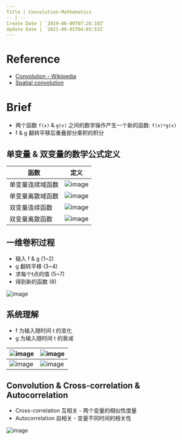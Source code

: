 ```yaml
---
Title | Convolution-Mathematics
-- | --
Create Date | `2019-06-09T07:26:18Z`
Update Date | `2021-09-01T04:03:53Z`
---
```

# Reference
- [Convolution - Wikipedia](https://en.wikipedia.org/wiki/Convolution)
- [Spatial convolution](https://graphics.stanford.edu/courses/cs178/applets/convolution.html)

# Brief
- 两个函数 `f(x)` & `g(x)` 之间的数学操作产生一个新的函数: `f(x)*g(x)`
- f & g 翻转平移后重叠部分乘积的积分

## 单变量 & 双变量的数学公式定义
函数 | 定义
-- | --
单变量连续域函数 | ![image](https://user-images.githubusercontent.com/2216970/131601623-854ff312-5e0f-43ce-a056-bd2a8f23520d.png)
单变量离散域函数 | ![image](https://user-images.githubusercontent.com/2216970/131601631-3c593ffa-56da-4f90-8ed8-8f28efcec4c9.png)
双变量连续函数 | ![image](https://user-images.githubusercontent.com/2216970/131601971-4211fe0c-4ea8-4139-bde8-0868f65f55c7.png)
双变量离散函数 | ![image](https://user-images.githubusercontent.com/2216970/131601976-ebdfa058-980c-43ba-b9e9-cf72b9588a5c.png)

## 一维卷积过程
- 输入 f & g (1~2)
- g 翻转平移 (3~4)
- 求每个t点的值 (5~7)
- 得到新的函数 (8)

![image](https://user-images.githubusercontent.com/2216970/131608216-58bdf6c6-a760-410b-bf4e-3083f31130e9.png)

## 系统理解
- f 为输入随时间 t 的变化
- g 为输入随时间 t 的衰减

![image](https://user-images.githubusercontent.com/2216970/131609844-347f9791-27db-4ffa-8842-5930c0360239.png) | ![image](https://user-images.githubusercontent.com/2216970/131609851-f09a7f92-15c5-4adc-9d54-41deccb7e868.png)
-- | --
![image](https://user-images.githubusercontent.com/2216970/131609866-41ec394b-f17e-40fa-9112-ef8286b33f78.png) | ![image](https://user-images.githubusercontent.com/2216970/131609873-b7b50362-def4-4c80-a980-ffbf8300c410.png)


## Convolution & Cross-correlation & Autocorrelation
- Cross-correlation 互相关 - 两个变量的相似性度量
- Autocorrelation 自相关 - 变量不同时间的相关性

![image](https://user-images.githubusercontent.com/2216970/131608780-d2df7ecf-c6a9-48dd-a895-1fab7dc28904.png)



